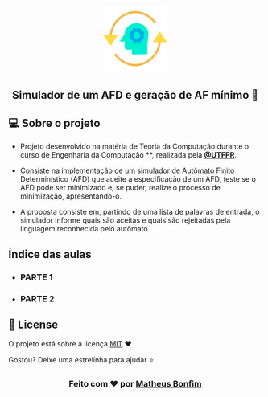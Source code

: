 <h1 align="center">
  <img alt="automato" src=".github/automato.svg" width="25%"/>
</h1>

<h2 align="center">
  Simulador de um AFD e geração de AF mínimo 🚀
</h2>

<!-- Tópicos -->

## 💻 Sobre o projeto
- Projeto desenvolvido na matéria de Teoria da Computação durante o curso de Engenharia da Computação **, realizada pela **[@UTFPR](http://www.utfpr.edu.br/)**.

- Consiste na implementação de um simulador de Autômato Finito Determinístico (AFD) que aceite a especificação de um AFD, teste se o AFD pode ser minimizado e, se puder, realize o processo de minimização, apresentando-o.

- A proposta consiste em, partindo de uma lista de palavras de entrada, o simulador informe quais são aceitas e quais são rejeitadas pela linguagem reconhecida pelo autômato.

## Índice das aulas

- ### PARTE 1 

- ### PARTE 2


## :memo: License

O projeto está sobre a licença [MIT](./LICENSE) ❤️ 

Gostou? Deixe uma estrelinha para ajudar ⭐

<!-- Mensagem final -->
<h3 align="center">
Feito com ❤️ por <a href="https://www.linkedin.com/in/matheus-de-farias-bonfim-448667169/">Matheus Bonfim</a>
</h3>
